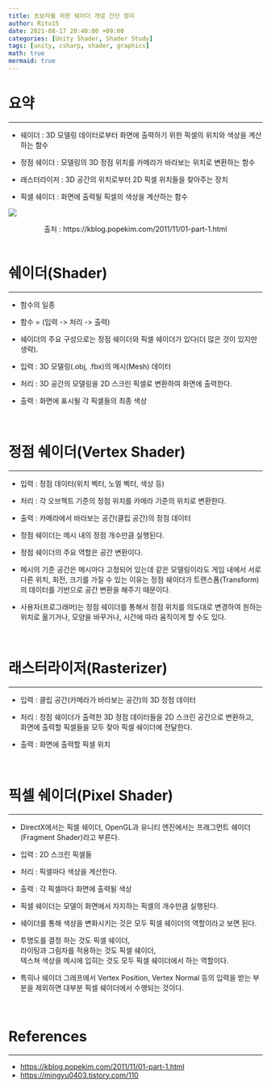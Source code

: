 ```yaml
---
title: 초보자를 위한 쉐이더 개념 간단 정리
author: Rito15
date: 2021-08-17 20:40:00 +09:00
categories: [Unity Shader, Shader Study]
tags: [unity, csharp, shader, graphics]
math: true
mermaid: true
---
```


# 요약
---
 - 쉐이더 : 3D 모델링 데이터로부터 화면에 출력하기 위한 픽셀의 위치와 색상을 계산하는 함수

 - 정점 쉐이더 : 모델링의 3D 정점 위치를 카메라가 바라보는 위치로 변환하는 함수

 - 래스터라이저 : 3D 공간의 위치로부터 2D 픽셀 위치들을 찾아주는 장치

 - 픽셀 쉐이더 : 화면에 출력될 픽셀의 색상을 계산하는 함수

![](https://4.bp.blogspot.com/-0d2jWe8pwrA/TsW0zTGAlsI/AAAAAAAAApc/3nF0xO1c0q4/s1600/fig_01_01.jpg)
<center>출처 : https://kblog.popekim.com/2011/11/01-part-1.html</center>

<br>



# 쉐이더(Shader)
---
 - 함수의 일종
 - 함수 = (입력 -> 처리 -> 출력)
 - 쉐이더의 주요 구성으로는 정점 쉐이더와 픽셀 쉐이더가 있다(더 많은 것이 있지만 생략).

 - 입력 : 3D 모델링(.obj, .fbx)의 메시(Mesh) 데이터
 - 처리 : 3D 공간의 모델링을 2D 스크린 픽셀로 변환하여 화면에 출력한다.
 - 출력 : 화면에 표시될 각 픽셀들의 최종 색상
 
<br>


 
# 정점 쉐이더(Vertex Shader)
---
 - 입력 : 정점 데이터(위치 벡터, 노멀 벡터, 색상 등)
 - 처리 : 각 오브젝트 기준의 정점 위치를 카메라 기준의 위치로 변환한다.
 - 출력 : 카메라에서 바라보는 공간(클립 공간)의 정점 데이터

 - 정점 쉐이더는 메시 내의 정점 개수만큼 실행된다.
 - 정점 쉐이더의 주요 역할은 공간 변환이다.

 - 메시의 기준 공간은 메시마다 고정되어 있는데
   같은 모델링이라도 게임 내에서 서로 다른 위치, 회전, 크기를 가질 수 있는 이유는
   정점 쉐이더가 트랜스폼(Transform)의 데이터를 기반으로 공간 변환을 해주기 때문이다.

 - 사용자(프로그래머)는 정점 쉐이더를 통해서 정점 위치를 의도대로 변경하여
   원하는 위치로 옮기거나, 모양을 바꾸거나, 시간에 따라 움직이게 할 수도 있다.

<br>


# 래스터라이저(Rasterizer)
---
 - 입력 : 클립 공간(카메라가 바라보는 공간)의 3D 정점 데이터

 - 처리 : 정점 쉐이더가 출력한 3D 정점 데이터들을 2D 스크린 공간으로 변환하고, <br>
   화면에 출력할 픽셀들을 모두 찾아 픽셀 쉐이더에 전달한다.

 - 출력 : 화면에 출력할 픽셀 위치
 
<br>


# 픽셀 쉐이더(Pixel Shader)
---
 - DirectX에서는 픽셀 쉐이더,
   OpenGL과 유니티 엔진에서는 프래그먼트 쉐이더(Fragment Shader)라고 부른다.
 
 - 입력 : 2D 스크린 픽셀들
 - 처리 : 픽셀마다 색상을 계산한다.
 - 출력 : 각 픽셀마다 화면에 출력될 색상
 
 - 픽셀 쉐이더는 모델이 화면에서 차지하는 픽셀의 개수만큼 실행된다.
 - 쉐이더를 통해 색상을 변화시키는 것은 모두 픽셀 쉐이더의 역할이라고 보면 된다.

 - 투명도를 결정 하는 것도 픽셀 쉐이더, <br>
   라이팅과 그림자를 적용하는 것도 픽셀 쉐이더, <br>
   텍스쳐 색상을 메시에 입히는 것도 모두 픽셀 쉐이더에서 하는 역할이다.

 - 특히나 쉐이더 그래프에서 Vertex Position, Vertex Normal 등의 입력을 받는 부분을 제외하면 대부분 픽셀 쉐이더에서 수행되는 것이다.

<br>



# References
---
- <https://kblog.popekim.com/2011/11/01-part-1.html>
- <https://mingyu0403.tistory.com/110>

